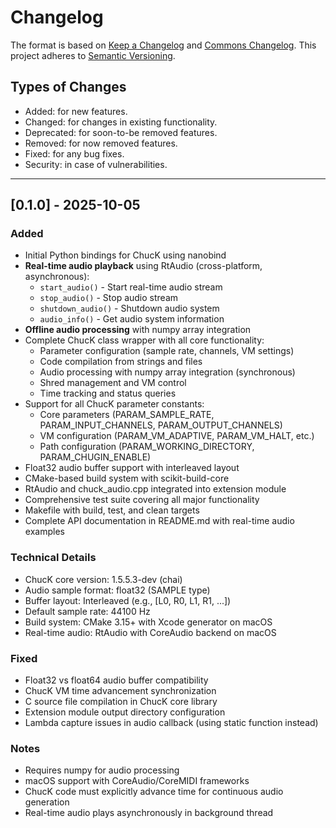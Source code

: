 # Changelog

The format is based on [Keep a Changelog](https://keepachangelog.com/en/1.0.0/) and [Commons Changelog](https://common-changelog.org). This project adheres to [Semantic Versioning](https://semver.org/spec/v2.0.0.html).

## Types of Changes

- Added: for new features.
- Changed: for changes in existing functionality.
- Deprecated: for soon-to-be removed features.
- Removed: for now removed features.
- Fixed: for any bug fixes.
- Security: in case of vulnerabilities.

---

## [0.1.0] - 2025-10-05

### Added
- Initial Python bindings for ChucK using nanobind
- **Real-time audio playback** using RtAudio (cross-platform, asynchronous):
  - `start_audio()` - Start real-time audio stream
  - `stop_audio()` - Stop audio stream
  - `shutdown_audio()` - Shutdown audio system
  - `audio_info()` - Get audio system information
- **Offline audio processing** with numpy array integration
- Complete ChucK class wrapper with all core functionality:
  - Parameter configuration (sample rate, channels, VM settings)
  - Code compilation from strings and files
  - Audio processing with numpy array integration (synchronous)
  - Shred management and VM control
  - Time tracking and status queries
- Support for all ChucK parameter constants:
  - Core parameters (PARAM_SAMPLE_RATE, PARAM_INPUT_CHANNELS, PARAM_OUTPUT_CHANNELS)
  - VM configuration (PARAM_VM_ADAPTIVE, PARAM_VM_HALT, etc.)
  - Path configuration (PARAM_WORKING_DIRECTORY, PARAM_CHUGIN_ENABLE)
- Float32 audio buffer support with interleaved layout
- CMake-based build system with scikit-build-core
- RtAudio and chuck_audio.cpp integrated into extension module
- Comprehensive test suite covering all major functionality
- Makefile with build, test, and clean targets
- Complete API documentation in README.md with real-time audio examples

### Technical Details
- ChucK core version: 1.5.5.3-dev (chai)
- Audio sample format: float32 (SAMPLE type)
- Buffer layout: Interleaved (e.g., [L0, R0, L1, R1, ...])
- Default sample rate: 44100 Hz
- Build system: CMake 3.15+ with Xcode generator on macOS
- Real-time audio: RtAudio with CoreAudio backend on macOS

### Fixed
- Float32 vs float64 audio buffer compatibility
- ChucK VM time advancement synchronization
- C source file compilation in ChucK core library
- Extension module output directory configuration
- Lambda capture issues in audio callback (using static function instead)

### Notes
- Requires numpy for audio processing
- macOS support with CoreAudio/CoreMIDI frameworks
- ChucK code must explicitly advance time for continuous audio generation
- Real-time audio plays asynchronously in background thread